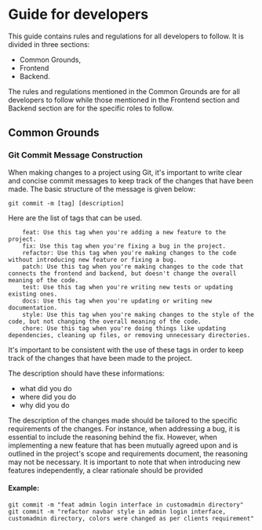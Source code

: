 # Guide for developers
This guide contains rules and regulations for all developers to follow. It is divided in three sections: 
+ Common Grounds, 
+ Frontend 
+ Backend.

The rules and regulations mentioned in the Common Grounds are for all developers to follow while those mentioned in the Frontend section and Backend section are for the specific roles to follow.

## Common Grounds
### Git Commit Message Construction
When making changes to a project using Git, it's important to write clear and concise commit messages to keep track of the changes that have been made. 
The basic structure of the message is given below:
```commandline
git commit -m [tag] [description]
```
Here are the list of tags that can be used.
```
    feat: Use this tag when you're adding a new feature to the project.
    fix: Use this tag when you're fixing a bug in the project.
    refactor: Use this tag when you're making changes to the code without introducing new feature or fixing a bug.
    patch: Use this tag when you're making changes to the code that connects the frontend and backend, but doesn't change the overall meaning of the code.
    test: Use this tag when you're writing new tests or updating existing ones.
    docs: Use this tag when you're updating or writing new documentation.
    style: Use this tag when you're making changes to the style of the code, but not changing the overall meaning of the code.
    chore: Use this tag when you're doing things like updating dependencies, cleaning up files, or removing unnecessary directories.
```
It's important to be consistent with the use of these tags in order to keep track of the changes that have been made to the project.

The description should have these informations:
+ what did you do
+ where did you do
+ why did you do

The description of the changes made should be tailored to the specific requirements of the changes. For instance, when addressing a bug, it is essential to include the reasoning behind the fix. However, when implementing a new feature that has been mutually agreed upon and is outlined in the project's scope and requirements document, the reasoning may not be necessary. It is important to note that when introducing new features independently, a clear rationale should be provided

#### Example:
```commandline
git commit -m "feat admin login interface in customadmin directory"
git commit -m "refactor navbar style in admin login interface, customadmin directory, colors were changed as per clients requirement"
```